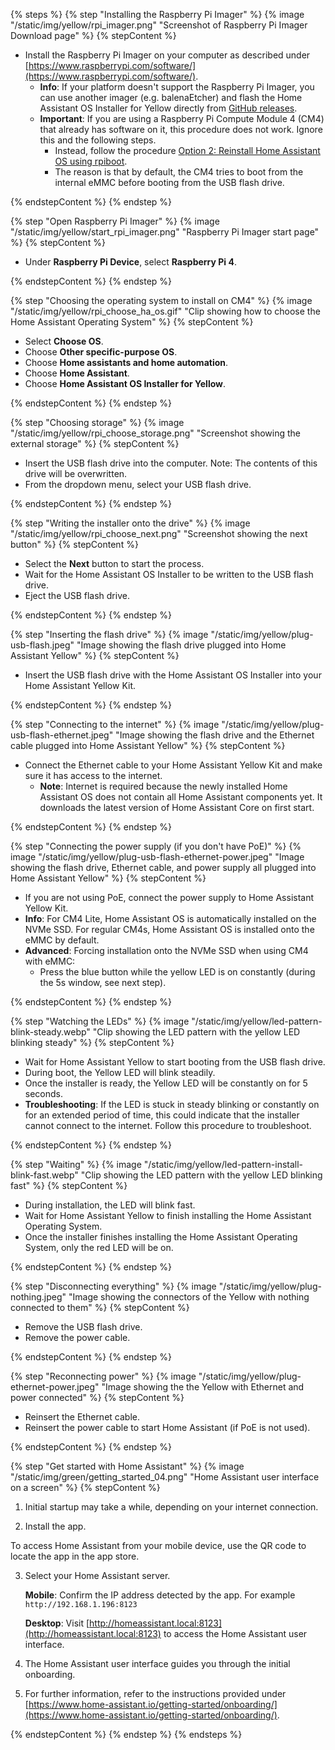 <!---Installing Home Assistant Software on Kit, CM4-->

{% steps %}
{% step "Installing the Raspberry Pi Imager" %}
{% image "/static/img/yellow/rpi_imager.png" "Screenshot of Raspberry Pi Imager Download page" %}
{% stepContent %}

- Install the Raspberry Pi Imager on your computer as described under [https://www.raspberrypi.com/software/](https://www.raspberrypi.com/software/).
  - **Info**: If your platform doesn't support the Raspberry Pi Imager, you can use another imager (e.g. balenaEtcher) and flash the Home Assistant OS Installer for Yellow directly from [GitHub releases](https://github.com/NabuCasa/yellow-buildroot/releases).
  - **Important**: If you are using a Raspberry Pi Compute Module&nbsp;4 (CM4) that already has software on it, this procedure does not work. Ignore this and the following steps.
    - Instead, follow the procedure [Option 2: Reinstall Home Assistant OS using rpiboot]().
    - The reason is that by default, the CM4 tries to boot from the internal eMMC before booting from the USB flash drive.

{% endstepContent %}
{% endstep %}

{% step "Open Raspberry Pi Imager" %}
{% image "/static/img/yellow/start_rpi_imager.png" "Raspberry Pi Imager start page" %}
{% stepContent %}

- Under **Raspberry Pi Device**, select **Raspberry Pi&nbsp;4**.

{% endstepContent %}
{% endstep %}

{% step "Choosing the operating system to install on CM4" %}
{% image "/static/img/yellow/rpi_choose_ha_os.gif" "Clip showing how to choose the Home Assistant Operating System" %}
{% stepContent %}

- Select **Choose OS**.
- Choose **Other specific-purpose OS**.
- Choose **Home assistants and home automation**.
- Choose **Home Assistant**.
- Choose **Home Assistant OS Installer for Yellow**.

{% endstepContent %}
{% endstep %}

{% step "Choosing storage" %}
{% image "/static/img/yellow/rpi_choose_storage.png" "Screenshot showing the external storage" %}
{% stepContent %}

- Insert the USB flash drive into the computer. Note: The contents of this drive will be overwritten.
- From the dropdown menu, select your USB flash drive.

{% endstepContent %}
{% endstep %}

{% step "Writing the installer onto the drive" %}
{% image "/static/img/yellow/rpi_choose_next.png" "Screenshot showing the next button" %}
{% stepContent %}

- Select the **Next** button to start the process.
- Wait for the Home Assistant OS Installer to be written to the USB flash drive.
- Eject the USB flash drive.

{% endstepContent %}
{% endstep %}

{% step "Inserting the flash drive" %}
{% image "/static/img/yellow/plug-usb-flash.jpeg" "Image showing the flash drive plugged into Home Assistant Yellow" %}
{% stepContent %}

- Insert the USB flash drive with the Home&nbsp;Assistant OS Installer into your Home&nbsp;Assistant&nbsp;Yellow&nbsp;Kit.

{% endstepContent %}
{% endstep %}

{% step "Connecting to the internet" %}
{% image "/static/img/yellow/plug-usb-flash-ethernet.jpeg" "Image showing the flash drive and the Ethernet cable plugged into Home Assistant Yellow" %}
{% stepContent %}

- Connect the Ethernet cable to your Home Assistant Yellow Kit and make sure it has access to the internet.
  - **Note**: Internet is required because the newly installed Home Assistant OS does not contain all Home Assistant components yet. It downloads the latest version of Home Assistant Core on first start.

{% endstepContent %}
{% endstep %}

{% step "Connecting the power supply (if you don't have PoE)" %}
{% image "/static/img/yellow/plug-usb-flash-ethernet-power.jpeg" "Image showing the flash drive, Ethernet cable, and power supply all plugged into Home Assistant Yellow" %}
{% stepContent %}

- If you are not using PoE, connect the power supply to Home Assistant Yellow Kit.
- **Info**: For CM4 Lite, Home Assistant OS is automatically installed on the NVMe SSD. For regular CM4s, Home Assistant OS is installed onto the eMMC by default.
- **Advanced**: Forcing installation onto the NVMe SSD when using CM4 with eMMC:
  - Press the blue button while the yellow LED is on constantly (during the 5s window, see next step).

{% endstepContent %}
{% endstep %}

{% step "Watching the LEDs" %}
{% image "/static/img/yellow/led-pattern-blink-steady.webp" "Clip showing the LED pattern with the yellow LED blinking steady" %}
{% stepContent %}

- Wait for Home Assistant Yellow to start booting from the USB flash drive.
- During boot, the Yellow LED will blink steadily.
- Once the installer is ready, the Yellow LED will be constantly on for 5 seconds.
- **Troubleshooting**: If the LED is stuck in steady blinking or constantly on for an extended period of time, this could indicate that the installer cannot connect to the internet. Follow this procedure to troubleshoot.

{% endstepContent %}
{% endstep %}

{% step "Waiting" %}
{% image "/static/img/yellow/led-pattern-install-blink-fast.webp" "Clip showing the LED pattern with the yellow LED blinking fast" %}
{% stepContent %}

- During installation, the LED will blink fast.
- Wait for Home Assistant Yellow to finish installing the Home Assistant Operating System.
- Once the installer finishes installing the Home Assistant Operating System, only the red LED will be on.

{% endstepContent %}
{% endstep %}

{% step "Disconnecting everything" %}
{% image "/static/img/yellow/plug-nothing.jpeg" "Image showing the connectors of the Yellow with nothing connected to them" %}
{% stepContent %}

- Remove the USB flash drive.
- Remove the power cable.

{% endstepContent %}
{% endstep %}

{% step "Reconnecting power" %}
{% image "/static/img/yellow/plug-ethernet-power.jpeg" "Image showing the the Yellow with Ethernet and power connected" %}
{% stepContent %}

- Reinsert the Ethernet cable.
- Reinsert the power cable to start Home Assistant (if PoE is not used).

{% endstepContent %}
{% endstep %}

{% step "Get started with Home Assistant" %}
{% image "/static/img/green/getting_started_04.png" "Home Assistant user interface on a screen" %}
{% stepContent %}

1. Initial startup may take a while, depending on your internet connection.

2. Install the app.

  To access Home Assistant from your mobile device, use the QR code to locate the app in the app store.

3. Select your Home Assistant server.

    **Mobile**: Confirm the IP address detected by the app. For example `http://192.168.1.196:8123`

    **Desktop**: Visit [http://homeassistant.local:8123](http://homeassistant.local:8123) to access the Home Assistant user interface.

4. The Home Assistant user interface guides you through the initial onboarding.

5. For further information, refer to the instructions provided under [https://www.home-assistant.io/getting-started/onboarding/](https://www.home-assistant.io/getting-started/onboarding/).

{% endstepContent %}
{% endstep %}
{% endsteps %}
